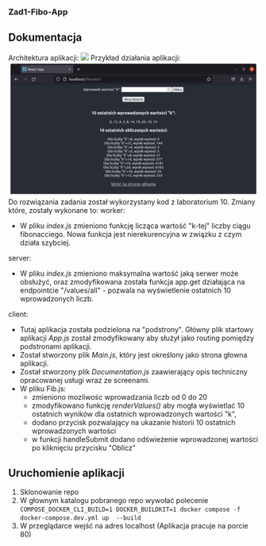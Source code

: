 ### Zad1-Fibo-App

## Dokumentacja
Architektura aplikacji:
<img src="/client/src/architecture.png">
Przykład działania aplikacji:
<img src="/client/src/work.png">
Do rozwiązania zadania został wykorzystany kod z laboratorium 10. Zmiany które, zostały wykonane to:
      worker:
      <ul>
        <li>W pliku <i>index.js</i> zmieniono funkcję licząca wartość "k-tej" liczby ciągu fibonacciego. Nowa funkcja jest nierekurencyjna w związku z czym działa szybciej.</li>
      </ul>
      server: 
      <ul>
        <li>W pliku <i>index.js</i> zmieniono maksymalna wartość jaką serwer może obsłużyć, oraz zmodyfikowana została funkcja app.get działająca na endpointcie "/values/all" - pozwala na wyświetlenie ostatnich 10 wprowadzonych liczb.</li>
      </ul>
      client:
      <ul>
        <li>Tutaj aplikacja została podzielona na "podstrony". Główny plik startowy aplikacji <i>App.js</i> został zmodyfikowany aby służył jako routing pomiędzy podstronami aplikacji. </li>
        <li>Został stworzony plik <i>Main.js</i>, który jest określony jako strona głowna aplikacji. </li>
        <li>Został stworzony plik <i>Documentation.js</i> zaawierający opis techniczny opracowanej usługi wraz ze screenami.</li>
        <li>W pliku Fib.js: 
          <ul>
            <li>zmieniono mozliwośc wprowadzania liczb od 0 do 20</li>
            <li>zmodyfikowano funkcję <i>renderValues()</i> aby mogła wyświetlać 10  ostatnich wyników dla ostatnich wprowadzonych wartości "k",</li>
            <li>dodano przycisk pozwalający na ukazanie historii 10 ostatnich wprowadzonych wartości</li>
            <li>w funkcji handleSubmit dodano odświeżenie wprowadzonej wartości po kliknięciu przycisku "Oblicz"</li>
          </ul>
        </li>
      </ul>

## Uruchomienie aplikacji
1. Sklonowanie repo
2. W głownym katalogu pobranego repo wywołać polecenie `COMPOSE_DOCKER_CLI_BUILD=1 DOCKER_BUILDKIT=1 docker compose -f docker-compose.dev.yml up  --build`
3. W przeglądarce wejść na adres localhost (Aplikacja pracuje na porcie 80)
